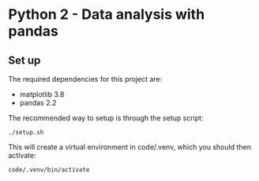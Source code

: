 # Python 2 - Data analysis with pandas #

## Set up ##
The required dependencies for this project are:
 - matplotlib 3.8
 - pandas 2.2

The recommended way to setup is through the setup script:
```console
./setup.sh
```
This will create a virtual environment in code/.venv, which you should then activate:
```console
code/.venv/bin/activate
```
